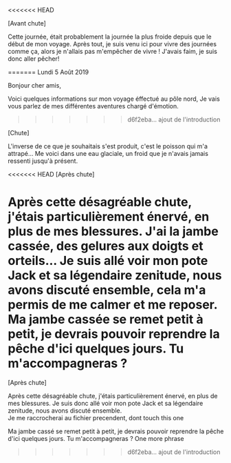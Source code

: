<<<<<<< HEAD

[Avant chute]

Cette journée, était probablement la journée la plus froide depuis que le début de mon voyage. Après tout, je suis venu ici pour vivre des journées comme ça, alors je n'allais pas m'empêcher de vivre !
J'avais faim, je suis donc aller pêcher!

=======
Lundi 5 Août 2019

Bonjour cher amis,

Voici quelques informations sur mon voyage éffectué au pôle nord, Je vais vous parlez de mes différentes aventures chargé d'émotion. 
>>>>>>> d6f2eba... ajout de l'introduction

[Chute]

L'inverse de ce que je souhaitais s'est produit, c'est le poisson qui m'a attrapé... Me voici dans une eau glaciale, un froid que je n'avais jamais ressenti jusqu'à présent.

<<<<<<< HEAD
[Après chute]

 
Après cette désagréable chute, j'étais particulièrement énervé, en plus de mes blessures. J'ai la jambe cassée, des gelures aux doigts et orteils...
Je suis allé voir mon pote Jack et sa légendaire zenitude, nous avons discuté ensemble, cela m'a permis de me calmer et me reposer.
Ma jambe cassée se remet petit à petit, je devrais pouvoir reprendre la pêche d'ici quelques jours. Tu m'accompagneras ?
=======

[Après chute]

 
Après cette désagréable chute, j'étais particulièrement énervé, en plus de mes blessures.
Je suis donc allé voir mon pote Jack et sa légendaire zenitude, nous avons discuté ensemble.   
Je me raccrocherai au fichier precendent, dont touch this one


Ma jambe cassé se remet petit à petit, je devrais pouvoir reprendre la pêche d'ici quelques jours. Tu m'accompagneras ?
One more phrase
>>>>>>> d6f2eba... ajout de l'introduction
